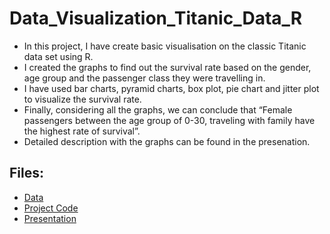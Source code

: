 # Data_Visualization_Titanic_Data_R
- In this project, I have create basic visualisation on the classic Titanic data set using R.
- I created the graphs to find out the survival rate based on the gender, age group and the passenger class they were travelling in.
- I have used bar charts, pyramid charts, box plot, pie chart and jitter plot to visualize the survival rate.
- Finally, considering all the graphs, we can conclude that “Female passengers between the age group of
0-30, traveling with family have the highest rate of survival”.
- Detailed description with the graphs can be found in the presenation.

Files:
----
- [Data](https://github.com/VallabhSawant/Data_Visualization_Titanic_Data_R/blob/master/Titanic_Project/Data/Titanic_Dataset.xlsx)
- [Project Code](https://github.com/VallabhSawant/Data_Visualization_Titanic_Data_R/tree/master/Titanic_Project/Project)
- [Presentation](https://github.com/VallabhSawant/Data_Visualization_Titanic_Data_R/blob/master/Titanic_Project/Presentation/Sawant_Vallabh_Titanic_Dataset_Visualization.pdf)
